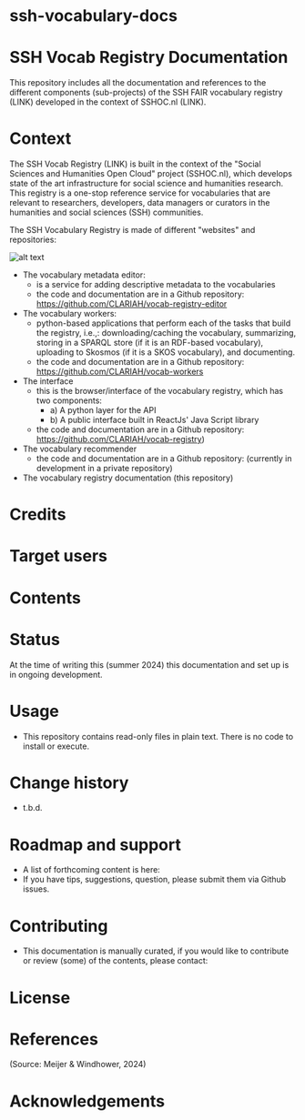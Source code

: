 # ssh-vocabulary-docs
# SSH Vocab Registry Documentation

This repository includes all the documentation and references to the different components (sub-projects) of the SSH FAIR vocabulary registry (LINK) developed in the context of SSHOC.nl (LINK).
# Context
The SSH Vocab Registry (LINK) is built in the context of the "Social Sciences and Humanities Open Cloud" project (SSHOC.nl), which develops state of the art infrastructure for social science and humanities research. This registry is a one-stop reference service for vocabularies that are relevant to researchers, developers, data managers or curators in the humanities and social sciences (SSH) communities.

The SSH Vocabulary Registry is made of different "websites" and repositories:

![alt text](https://github.com/lilimelgar/fair-vocabs-project/blob/main/assets/vocabulary-architecture-diagram.png?raw=true)

- The vocabulary metadata editor:
    - is a service for adding descriptive metadata to the vocabularies
    - the code and documentation are in a Github repository: https://github.com/CLARIAH/vocab-registry-editor
- The vocabulary workers:
    - python-based applications that perform each of the tasks that build the registry, i.e.,: downloading/caching the vocabulary, summarizing, storing in a SPARQL store (if it is an RDF-based vocabulary), uploading to Skosmos (if it is a SKOS vocabulary), and documenting.
    - the code and documentation are in a Github repository: https://github.com/CLARIAH/vocab-workers
- The interface
    - this is the browser/interface of the vocabulary registry, which has two components:
        - a) A python layer for the API
        - b) A public interface built in ReactJs' Java Script library
    - the code and documentation are in a Github repository: https://github.com/CLARIAH/vocab-registry)
- The vocabulary recommender
    - the code and documentation are in a Github repository: (currently in development in a private repository)
- The vocabulary registry documentation (this repository)

# Credits

# Target users

# Contents

# Status
At the time of writing this (summer 2024) this documentation and set up is in ongoing development.

# Usage
- This repository contains read-only files in plain text. There is no code to install or execute.

# Change history
- t.b.d.

# Roadmap and support
- A list of forthcoming content is here:
- If you have tips, suggestions, question, please submit them via Github issues.

# Contributing
- This documentation is manually curated, if you would like to contribute or review (some) of the contents, please contact:

# License


# References
(Source: Meijer & Windhower, 2024)

# Acknowledgements